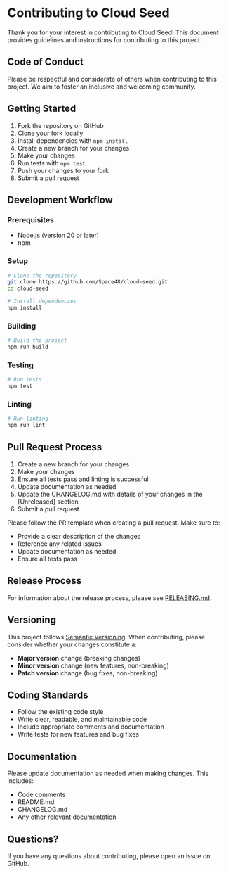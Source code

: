 # Contributing to Cloud Seed

Thank you for your interest in contributing to Cloud Seed! This document provides guidelines and instructions for contributing to this project.

## Code of Conduct

Please be respectful and considerate of others when contributing to this project. We aim to foster an inclusive and welcoming community.

## Getting Started

1. Fork the repository on GitHub
2. Clone your fork locally
3. Install dependencies with `npm install`
4. Create a new branch for your changes
5. Make your changes
6. Run tests with `npm test`
7. Push your changes to your fork
8. Submit a pull request

## Development Workflow

### Prerequisites

- Node.js (version 20 or later)
- npm

### Setup

```bash
# Clone the repository
git clone https://github.com/Space48/cloud-seed.git
cd cloud-seed

# Install dependencies
npm install
```

### Building

```bash
# Build the project
npm run build
```

### Testing

```bash
# Run tests
npm test
```

### Linting

```bash
# Run linting
npm run lint
```

## Pull Request Process

1. Create a new branch for your changes
2. Make your changes
3. Ensure all tests pass and linting is successful
4. Update documentation as needed
5. Update the CHANGELOG.md with details of your changes in the [Unreleased] section
6. Submit a pull request

Please follow the PR template when creating a pull request. Make sure to:

- Provide a clear description of the changes
- Reference any related issues
- Update documentation as needed
- Ensure all tests pass

## Release Process

For information about the release process, please see [RELEASING.md](RELEASING.md).

## Versioning

This project follows [Semantic Versioning](https://semver.org/). When contributing, please consider whether your changes constitute a:

- **Major version** change (breaking changes)
- **Minor version** change (new features, non-breaking)
- **Patch version** change (bug fixes, non-breaking)

## Coding Standards

- Follow the existing code style
- Write clear, readable, and maintainable code
- Include appropriate comments and documentation
- Write tests for new features and bug fixes

## Documentation

Please update documentation as needed when making changes. This includes:

- Code comments
- README.md
- CHANGELOG.md
- Any other relevant documentation

## Questions?

If you have any questions about contributing, please open an issue on GitHub.
